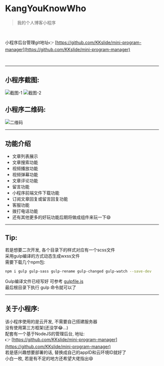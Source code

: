 # KangYouKnowWho
>   我的个人博客小程序

<br>

小程序后台管理git地址👉 [https://github.com/KKslide/mini-program-manager](https://github.com/KKslide/mini-program-manager)

<br>

---

## 小程序截图: 
![截图-1](https://6b61-kangyouknowwho-8ge6apb585a940c6-1304576484.tcb.qcloud.la/README_img/%E5%B0%8F%E7%A8%8B%E5%BA%8F%E6%88%AA%E5%9B%BE-1.jpg?sign=6b3bd2c7e1ebd89602cdfa1b27076dee&t=1613790677)
![截图-2](https://6b61-kangyouknowwho-8ge6apb585a940c6-1304576484.tcb.qcloud.la/README_img/%E5%B0%8F%E7%A8%8B%E5%BA%8F%E6%88%AA%E5%9B%BE-2.jpg?sign=92152dc5b95d60a2b05af1129154898e&t=1613790765)

## 小程序二维码:
![二维码](https://6b61-kangyouknowwho-8ge6apb585a940c6-1304576484.tcb.qcloud.la/README_img/%E5%B0%8F%E7%A8%8B%E5%BA%8F%E4%BA%8C%E7%BB%B4%E7%A0%81.jpg?sign=6e79c3f915801e4213ae4ef068be4a11&t=1613790754)

---
## 功能介绍
 - 文章列表展示
 - 文章搜索功能
 - 视频播放功能
 - 视频弹幕功能
 - 文章评论功能
 - 留言功能
 - 小程序前端文件下载功能
 - 订阅文章回复或留言回复功能
 - 客服功能
 - 拨打电话功能
 - 还有其他更多的好玩功能后期将做成组件来玩一下😄

--- 

## Tip: 
若是想要二次开发, 各个目录下的样式对应有一个scss文件 <br>
采用gulp编译的方式动态生成wxss文件 <br>
需要下载几个npm包: <br>
```bash
npm i gulp gulp-sass gulp-rename gulp-changed gulp-watch --save-dev
```
Gulp编译文件已经写好 可参考 [gulpfile.js](https://github.com/KKslide/mini-program-cloud/blob/master/gulpfile.js) <br>
最后根目录下执行 gulp 命令就可以了

---

## 关于小程序:
该小程序使用的是云开发, 不需要自己搭建服务器 <br>
没有使用第三方框架(还没学😂...) <br>
配套有一个基于NodeJS的管理后台, 地址: <br>
👉 [https://github.com/KKslide/mini-program-manager](https://github.com/KKslide/mini-program-manager) <br>
若是感兴趣想要部署的话, 替换成自己的appID和云环境ID就好了 <br>
小白一枚, 若是有不足的地方还希望大佬指出😄
